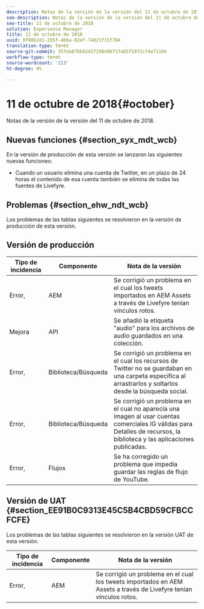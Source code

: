 ```yaml
---
description: Notas de la versión de la versión del 11 de octubre de 2018.
seo-description: Notas de la versión de la versión del 11 de octubre de 2018.
seo-title: 11 de octubre de 2018
solution: Experience Manager
title: 11 de octubre de 2018
uuid: 8f08b2d1-295f-4b6a-82ef-74d21f15f784
translation-type: tm+mt
source-git-commit: 35feb87bb82d1f298496717a65f1972cf4e71104
workflow-type: tm+mt
source-wordcount: '213'
ht-degree: 9%

---
```



# 11 de octubre de 2018{#october}

Notas de la versión de la versión del 11 de octubre de 2018.

## Nuevas funciones {#section_syx_mdt_wcb}

En la versión de producción de esta versión se lanzaron las siguientes nuevas funciones:

* Cuando un usuario elimina una cuenta de Twitter, en un plazo de 24 horas el contenido de esa cuenta también se elimina de todas las fuentes de Livefyre.

## Problemas {#section_ehw_ndt_wcb}

Los problemas de las tablas siguientes se resolvieron en la versión de producción de esta versión.

## Versión de producción

| **Tipo de incidencia** | **Componente** | **Nota de la versión** |
|---|---|---|
| Error, | AEM | Se corrigió un problema en el cual los tweets importados en AEM Assets a través de Livefyre tenían vínculos rotos. |
| Mejora | API | Se añadió la etiqueta &quot;audio&quot; para los archivos de audio guardados en una colección. |
| Error, | Biblioteca/Búsqueda | Se corrigió un problema en el cual los recursos de Twitter no se guardaban en una carpeta específica al arrastrarlos y soltarlos desde la búsqueda social. |
| Error, | Biblioteca/Búsqueda | Se corrigió un problema en el cual no aparecía una imagen al usar cuentas comerciales IG válidas para Detalles de recursos, la biblioteca y las aplicaciones publicadas. |
| Error, | Flujos | Se ha corregido un problema que impedía guardar las reglas de flujo de YouTube. |

## Versión de UAT {#section_EE91B0C9313E45C5B4CBD59CFBCCFCFE}

Los problemas de las tablas siguientes se resolvieron en la versión UAT de esta versión.

| **Tipo de incidencia** | **Componente** | **Nota de la versión** |
|---|---|---|
| Error, | AEM | Se corrigió un problema en el cual los tweets importados en AEM Assets a través de Livefyre tenían vínculos rotos. |

